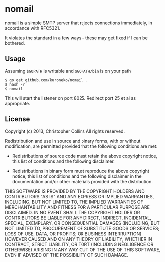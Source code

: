 # nomail

nomail is a simple SMTP server that rejects connections immediately, in 
accordance with RFC5321.

It violates the standard in a few ways - these may get fixed if I can be 
bothered.

## Usage

Assuming `$GOPATH` is writable and `$GOPATH/bin` is on your path

	$ go get github.com/kuroneko/nomail .
	$ hash -r
	$ nomail

This will start the listener on port 8025.  Redirect port 25 et al as 
appropriate.

## License

Copyright (c) 2013, Christopher Collins
All rights reserved.

Redistribution and use in source and binary forms, with or without 
modification, are permitted provided that the following conditions are met:

 * Redistributions of source code must retain the above copyright notice, 
   this list of conditions and the following disclaimer.

 * Redistributions in binary form must reproduce the above copyright notice, 
   this list of conditions and the following disclaimer in the documentation 
   and/or other materials provided with the distribution.

THIS SOFTWARE IS PROVIDED BY THE COPYRIGHT HOLDERS AND CONTRIBUTORS "AS IS" 
AND ANY EXPRESS OR IMPLIED WARRANTIES, INCLUDING, BUT NOT LIMITED TO, THE 
IMPLIED WARRANTIES OF MERCHANTABILITY AND FITNESS FOR A PARTICULAR PURPOSE ARE
DISCLAIMED. IN NO EVENT SHALL THE COPYRIGHT HOLDER OR CONTRIBUTORS BE LIABLE 
FOR ANY DIRECT, INDIRECT, INCIDENTAL, SPECIAL, EXEMPLARY, OR CONSEQUENTIAL 
DAMAGES (INCLUDING, BUT NOT LIMITED TO, PROCUREMENT OF SUBSTITUTE GOODS OR 
SERVICES; LOSS OF USE, DATA, OR PROFITS; OR BUSINESS INTERRUPTION) HOWEVER 
CAUSED AND ON ANY THEORY OF LIABILITY, WHETHER IN CONTRACT, STRICT LIABILITY, 
OR TORT (INCLUDING NEGLIGENCE OR OTHERWISE) ARISING IN ANY WAY OUT OF THE USE 
OF THIS SOFTWARE, EVEN IF ADVISED OF THE POSSIBILITY OF SUCH DAMAGE.
